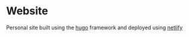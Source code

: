 # Website

Personal site built using the [hugo](https://gohugo.io) framework and deployed using [netlify](https://netlify.com)

